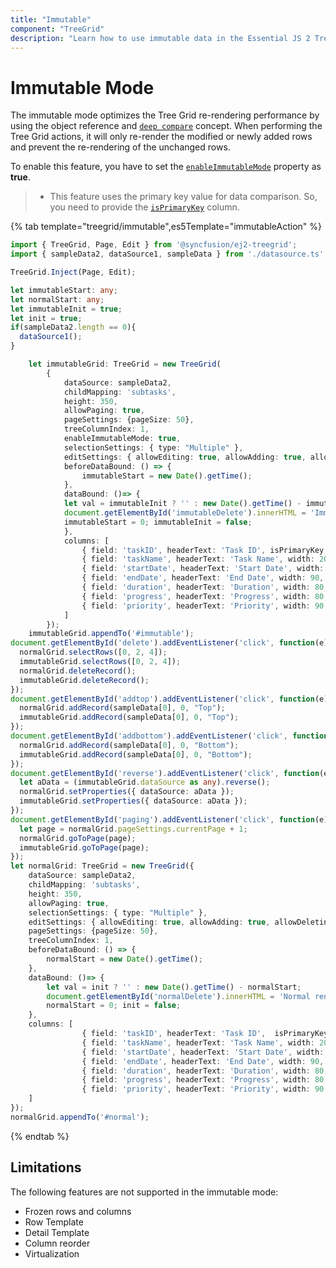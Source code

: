 ```yaml
---
title: "Immutable"
component: "TreeGrid"
description: "Learn how to use immutable data in the Essential JS 2 Tree Grid control."
---
```


# Immutable Mode

The immutable mode optimizes the Tree Grid re-rendering performance by using the object reference and [`deep compare`](https://dmitripavlutin.com/how-to-compare-objects-in-javascript/#4-deep-equality) concept. When performing the Tree Grid actions, it will only re-render the modified or newly added rows and prevent the re-rendering of the unchanged rows.

To enable this feature, you have to set the [`enableImmutableMode`](../api/treegrid#enableimmutablemode) property as **true**.

>* This feature uses the primary key value for data comparison. So, you need to provide the [`isPrimaryKey`](../api/treegrid/column/#isprimarykey) column.

{% tab template="treegrid/immutable",es5Template="immutableAction" %}

```typescript
import { TreeGrid, Page, Edit } from '@syncfusion/ej2-treegrid';
import { sampleData2, dataSource1, sampleData } from './datasource.ts';

TreeGrid.Inject(Page, Edit);

let immutableStart: any;
let normalStart: any;
let immutableInit = true;
let init = true;
if(sampleData2.length == 0){
  dataSource1();
}

    let immutableGrid: TreeGrid = new TreeGrid(
        {
            dataSource: sampleData2,
            childMapping: 'subtasks',
            height: 350,
            allowPaging: true,
            pageSettings: {pageSize: 50},
            treeColumnIndex: 1,
            enableImmutableMode: true,
            selectionSettings: { type: "Multiple" },
            editSettings: { allowEditing: true, allowAdding: true, allowDeleting: true, mode: 'Cell' },
            beforeDataBound: () => {
                immutableStart = new Date().getTime();
            },
            dataBound: ()=> {
            let val = immutableInit ? '' : new Date().getTime() - immutableStart;
            document.getElementById('immutableDelete').innerHTML = 'Immutable rendering Time: ' + "<b>" + val + "</b>" + '<b>ms</b>';
            immutableStart = 0; immutableInit = false;
            },
            columns: [
                { field: 'taskID', headerText: 'Task ID', isPrimaryKey: true, width: 70, textAlign: 'Right' },
                { field: 'taskName', headerText: 'Task Name', width: 200, textAlign: 'Left' },
                { field: 'startDate', headerText: 'Start Date', width: 90, textAlign: 'Right', type: 'date', format: 'yMd' },
                { field: 'endDate', headerText: 'End Date', width: 90, textAlign: 'Right', type: 'date', format: 'yMd' },
                { field: 'duration', headerText: 'Duration', width: 80, textAlign: 'Right' },
                { field: 'progress', headerText: 'Progress', width: 80, textAlign: 'Right' },
                { field: 'priority', headerText: 'Priority', width: 90 }
            ]
        });
    immutableGrid.appendTo('#immutable');
document.getElementById('delete').addEventListener('click', function(e) {
  normalGrid.selectRows([0, 2, 4]);
  immutableGrid.selectRows([0, 2, 4]);
  normalGrid.deleteRecord();
  immutableGrid.deleteRecord();
});
document.getElementById('addtop').addEventListener('click', function(e) {
  normalGrid.addRecord(sampleData[0], 0, "Top");
  immutableGrid.addRecord(sampleData[0], 0, "Top");
});
document.getElementById('addbottom').addEventListener('click', function(e) {
  normalGrid.addRecord(sampleData[0], 0, "Bottom");
  immutableGrid.addRecord(sampleData[0], 0, "Bottom");
});
document.getElementById('reverse').addEventListener('click', function(e) {
  let aData = (immutableGrid.dataSource as any).reverse();
  normalGrid.setProperties({ dataSource: aData });
  immutableGrid.setProperties({ dataSource: aData });
});
document.getElementById('paging').addEventListener('click', function(e) {
  let page = normalGrid.pageSettings.currentPage + 1;
  normalGrid.goToPage(page);
  immutableGrid.goToPage(page);
});
let normalGrid: TreeGrid = new TreeGrid({
    dataSource: sampleData2,
    childMapping: 'subtasks',
    height: 350,
    allowPaging: true,
    selectionSettings: { type: "Multiple" },
    editSettings: { allowEditing: true, allowAdding: true, allowDeleting: true, mode: 'Cell' },
    pageSettings: {pageSize: 50},
    treeColumnIndex: 1,
    beforeDataBound: () => {
        normalStart = new Date().getTime();
    },
    dataBound: ()=> {
        let val = init ? '' : new Date().getTime() - normalStart;
        document.getElementById('normalDelete').innerHTML = 'Normal rendering Time: ' + "<b>" + val + "</b>" + '<b>ms</b>';
        normalStart = 0; init = false;
    },
    columns: [
                { field: 'taskID', headerText: 'Task ID',  isPrimaryKey: true, width: 70, textAlign: 'Right' },
                { field: 'taskName', headerText: 'Task Name', width: 200, textAlign: 'Left' },
                { field: 'startDate', headerText: 'Start Date', width: 90, textAlign: 'Right', type: 'date', format: 'yMd' },
                { field: 'endDate', headerText: 'End Date', width: 90, textAlign: 'Right', type: 'date', format: 'yMd' },
                { field: 'duration', headerText: 'Duration', width: 80, textAlign: 'Right' },
                { field: 'progress', headerText: 'Progress', width: 80, textAlign: 'Right' },
                { field: 'priority', headerText: 'Priority', width: 90 }
    ]
});
normalGrid.appendTo('#normal');

```

{% endtab %}

## Limitations

The following features are not supported in the immutable mode:

* Frozen rows and columns
* Row Template
* Detail Template
* Column reorder
* Virtualization